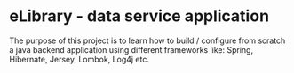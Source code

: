 # eLibrary - data service application

The purpose of this project is to learn how to build / configure from scratch a java backend application using different frameworks like: Spring, Hibernate, Jersey, Lombok, Log4j etc.